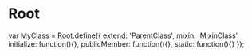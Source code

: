 # Root
var MyClass = Root.define({
    extend: 'ParentClass',
    mixin: 'MixinClass',
    initialize: function(){},
    publicMember: function(){},
    static: function(){}
});
